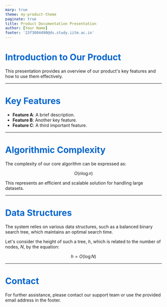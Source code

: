 ```yaml
---
marp: true
theme: my-product-theme
paginate: true
title: Product Documentation Presentation
author: [Your Name]
footer: '23f3004490@ds.study.iitm.ac.in'
---
```


<style>
/* themes/my-product-theme.css */
section {
  color: #333;
  font-family: Arial, sans-serif;
}
h1, h2, h3 {
  color: #0066cc;
}
</style>

# Introduction to Our Product

This presentation provides an overview of our product's key features and how to use them effectively.

---

# Key Features

- **Feature A**: A brief description.
- **Feature B**: Another key feature.
- **Feature C**: A third important feature.

---

# Algorithmic Complexity

The complexity of our core algorithm can be expressed as:

$$O(n \log n)$$

This represents an efficient and scalable solution for handling large datasets.

---

# Data Structures

The system relies on various data structures, such as a balanced binary search tree, which maintains an optimal search time.

Let's consider the height of such a tree, $h$, which is related to the number of nodes, $N$, by the equation:

$$h = O(\log N)$$

---

# Contact

For further assistance, please contact our support team or use the provided email address in the footer.
